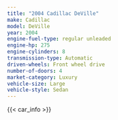 ```yaml
---
title: "2004 Cadillac DeVille"
make: Cadillac
model: DeVille
year: 2004
engine-fuel-type: regular unleaded
engine-hp: 275
engine-cylinders: 8
transmission-type: Automatic
driven-wheels: Front wheel drive
number-of-doors: 4
market-category: Luxury
vehicle-size: Large
vehicle-style: Sedan
---
```


{{< car_info >}}
